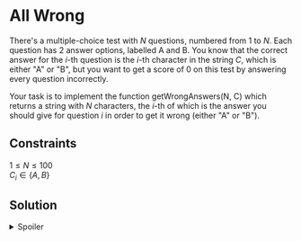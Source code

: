 # All Wrong

There's a multiple-choice test with $N$ questions, numbered from $1$ to $N$. Each question has $2$ answer options, labelled A and B. You know that the correct answer for the $i$-th question is the $i$-th character in the string $C$, which is either "A" or "B", but you want to get a score of $0$ on this test by answering every question incorrectly.

Your task is to implement the function getWrongAnswers(N, C) which returns a string with $N$ characters, the $i$-th of which is the answer you should give for question $i$ in order to get it wrong (either "A" or "B").
## Constraints
$1 \leq N \leq 100$\
$C_i \in \{A, B\}$

## Solution
<details>
  <summary>Spoiler</summary>
  ...
</details>